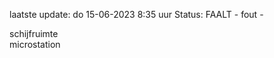 laatste update: 
do 15-06-2023  8:35   uur 
Status: FAALT - fout - 
<div class="service R">schijfruimte</div><div class="service R">microstation</div>